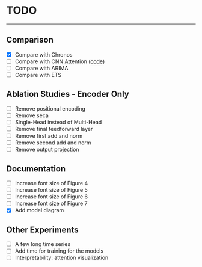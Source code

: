 # TODO
---

## Comparison
- [X] Compare with Chronos
- [ ] Compare with CNN Attention ([code](https://github.com/YangLIN1997/TCAN-IJCNN2021))
- [ ] Compare with ARIMA
- [ ] Compare with ETS

## Ablation Studies - Encoder Only
- [ ] Remove positional encoding
- [ ] Remove seca
- [ ] Single-Head instead of Multi-Head
- [ ] Remove final feedforward layer
- [ ] Remove first add and norm
- [ ] Remove second add and norm
- [ ] Remove output projection

## Documentation
- [ ] Increase font size of Figure 4
- [ ] Increase font size of Figure 5
- [ ] Increase font size of Figure 6
- [ ] Increase font size of Figure 7
- [X] Add model diagram

## Other Experiments
- [ ] A few long time series
- [ ] Add time for training for the models
- [ ] Interpretability: attention visualization